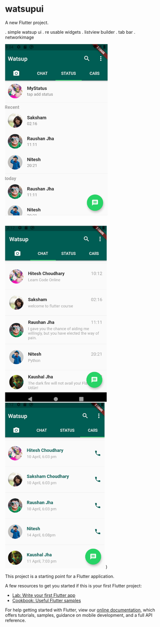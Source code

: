 # watsupui

A new Flutter project.


. simple watsup ui 
. re usable widgets 
. listview builder 
. tab bar
. networkimage


  ![](images/pic.png)

  <br>
  <img src="images/pic2.png">
  <br>
   <img src="images/pic3.png">
  )


This project is a starting point for a Flutter application.

A few resources to get you started if this is your first Flutter project:

- [Lab: Write your first Flutter app](https://flutter.dev/docs/get-started/codelab)
- [Cookbook: Useful Flutter samples](https://flutter.dev/docs/cookbook)

For help getting started with Flutter, view our
[online documentation](https://flutter.dev/docs), which offers tutorials,
samples, guidance on mobile development, and a full API reference.
